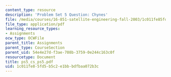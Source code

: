 ```yaml
---
content_type: resource
description: 'Problem Set 5 Question: Chynes'
file: /media/courses/16-851-satellite-engineering-fall-2003/1c011fe85fd5b5c2e1bbbdfbaa072b3c_ps5_cs_ps5.pdf
file_type: application/pdf
learning_resource_types:
- Assignments
ocw_type: OCWFile
parent_title: Assignments
parent_type: CourseSection
parent_uid: 54e4e27d-f3ae-708b-3759-0e244c163c0f
resourcetype: Document
title: ps5_cs_ps5.pdf
uid: 1c011fe8-5fd5-b5c2-e1bb-bdfbaa072b3c
---
```

